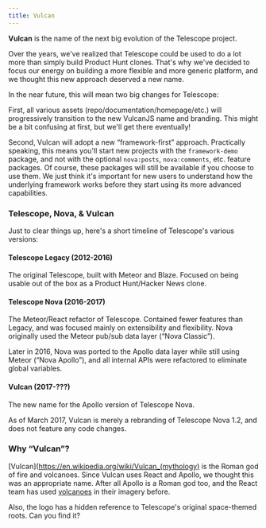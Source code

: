 ```yaml
---
title: Vulcan
---
```


**Vulcan** is the name of the next big evolution of the Telescope project. 

Over the years, we've realized that Telescope could be used to do a lot more than simply build Product Hunt clones. That's why we've decided to focus our energy on building a more flexible and more generic platform, and we thought this new approach deserved a new name. 

In the near future, this will mean two big changes for Telescope:

First, all various assets (repo/documentation/homepage/etc.) will progressively transition to the new VulcanJS name and branding. This might be a bit confusing at first, but we'll get there eventually!

Second, Vulcan will adopt a new “framework-first” approach. Practically speaking, this means you'll start new projects with the `framework-demo` package, and not with the optional `nova:posts`, `nova:comments`, etc. feature packages. Of course, these packages will still be available if you choose to use them. We just think it's important for new users to understand how the underlying framework works before they start using its more advanced capabilities.

### Telescope, Nova, & Vulcan

Just to clear things up, here's a short timeline of Telescope's various versions:

#### Telescope Legacy (2012-2016)

The original Telescope, built with Meteor and Blaze. Focused on being usable out of the box as a Product Hunt/Hacker News clone. 

#### Telescope Nova (2016-2017)

The Meteor/React refactor of Telescope. Contained fewer features than Legacy, and was focused mainly on extensibility and flexibility. Nova originally used the Meteor pub/sub data layer (“Nova Classic”).

Later in 2016, Nova was ported to the Apollo data layer while still using Meteor (“Nova Apollo”), and all internal APIs were refactored to eliminate global variables. 

#### Vulcan (2017-???)

The new name for the Apollo version of Telescope Nova. 

As of March 2017, Vulcan is merely a rebranding of Telescope Nova 1.2, and does not feature any code changes.

### Why “Vulcan”?

[Vulcan](https://en.wikipedia.org/wiki/Vulcan_(mythology) is the Roman god of fire and volcanoes. Since Vulcan uses React and Apollo, we thought this was an appropriate name. After all Apollo is a Roman god too, and the React team has used [volcanoes](https://facebook.github.io/react/blog/2016/09/28/our-first-50000-stars.html) in their imagery before. 

Also, the logo has a hidden reference to Telescope's original space-themed roots. Can you find it?
